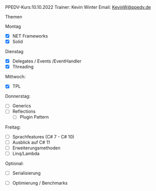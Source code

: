 PPEDV-Kurs:10.10.2022
Trainer: Kevin Winter
Email: KevinW@ppedv.de

Themen

Montag 
- [x] NET Frameworks
- [x] Solid 

Dienstag
- [x] Delegates / Events /EventHandler
- [x] Threading

Mittwoch:
- [x] TPL

Donnerstag:
- [ ] Generics 
- [ ] Reflections
    - [ ] Plugin Pattern

Freitag: 
 - [ ] Sprachfeatures (C# 7 - C# 10)
 - [ ] Ausblick auf C# 11
 - [ ] Erweiterungsmethoden
 - [ ] Linq/Lambda

Optional:
 - [ ] Serialisierung
 - [ ] Optimierung / Benchmarks



















